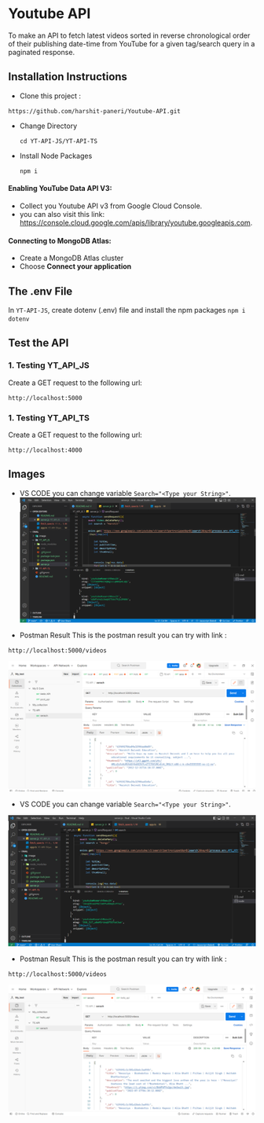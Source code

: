 # Youtube API

To make an API to fetch latest videos sorted in reverse chronological order of their publishing date-time from YouTube for a given tag/search query in a paginated response.


## Installation Instructions

- Clone this project :

```
https://github.com/harshit-paneri/Youtube-API.git
```
- Change Directory 
  ```
  cd YT-API-JS/YT-API-TS
  ```
- Install Node Packages   
  ```
  npm i
  ```
 #### Enabling YouTube Data API V3:
 - Collect you Youtube API v3 from Google Cloud Console.
 - you can also visit this link: https://console.cloud.google.com/apis/library/youtube.googleapis.com.
 
 #### Connecting to MongoDB Atlas:
 - Create a MongoDB Atlas cluster
 - Choose **Connect your application**

## The .env File

In ``YT-API-JS``, create dotenv (.env) file and install the npm packages ``npm i dotenv``



## Test the API

### 1. Testing YT_API_JS

Create a GET request to the following url:
```
http://localhost:5000
```
### 1. Testing YT_API_TS

Create a GET request to the following url:
```
http://localhost:4000
```

## Images


- VS CODE
you can change variable ``Search="<Type your String>"``.
![image](image/code_harshit.png)

- Postman Result
This is the postman result you can try with link :
```
http://localhost:5000/videos
```
![image](image/search_harshit.png)


- VS CODE
you can change variable ``Search="<Type your String>"``.

![image](image/code_song.png)

- Postman Result
This is the postman result you can try with link :
```
http://localhost:5000/videos
```
![image](image/search_song.png)